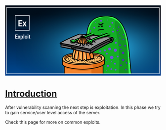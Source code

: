 ![](assets/Pasted%20image%2020241205154226.png)

# [Introduction]()

After vulnerability scanning the next step is exploitation. In this phase we try to gain service/user level access of the server.

Check this page for more on common exploits.
